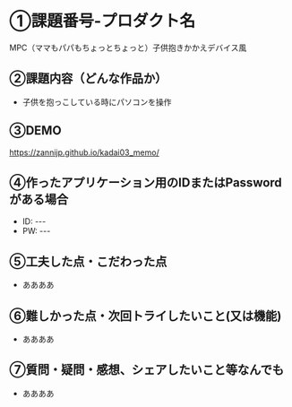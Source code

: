# ①課題番号-プロダクト名

MPC（ママもパパもちょっとちょっと）子供抱きかかえデバイス風

## ②課題内容（どんな作品か）

- 子供を抱っこしている時にパソコンを操作

## ③DEMO

https://zannijp.github.io/kadai03_memo/

## ④作ったアプリケーション用のIDまたはPasswordがある場合

- ID: ---
- PW: ---

## ⑤工夫した点・こだわった点

- ああああ
## ⑥難しかった点・次回トライしたいこと(又は機能)

- ああああ

## ⑦質問・疑問・感想、シェアしたいこと等なんでも

- ああああ
